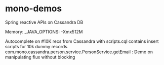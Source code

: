 # mono-demos
Spring reactive APIs on Cassandra DB

Memory: _JAVA_OPTIONS: -Xmx512M


Autocomplete on #10K recs from Cassandra with 
scripts.cql contains insert scripts for 10k dummy records.
com.mono.cassandra.person.service.PersonService.getEmail : Demo on manipulating flux without blocking

